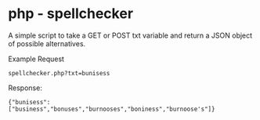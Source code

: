 # php - spellchecker

A simple script to take a GET or POST txt variable and return a JSON object of possible alternatives.

Example Request

```
spellchecker.php?txt=bunisess
```

Response:

```
{"bunisess":["business","bonuses","burnooses","boniness","burnoose's"]}
```
